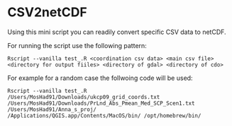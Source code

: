# CSV2netCDF
Using this mini script you can readily convert specific CSV data to netCDF.

For running the script use the following pattern:

```
Rscript --vanilla test_.R <coordination csv data> <main csv file> <directory for output fiiles> <directory of gdal> <directory of cdo>
```

For example for a random case the follwoing code will be used:

```
Rscript --vanilla test_.R /Users/MosHad91/Downloads/ukcp09_grid_coords.txt /Users/MosHad91/Downloads/PrLnd_Abs_Pmean_Med_SCP_Scen1.txt /Users/MosHad91/Anna_s_proj/ /Applications/QGIS.app/Contents/MacOS/bin/ /opt/homebrew/bin/
```
